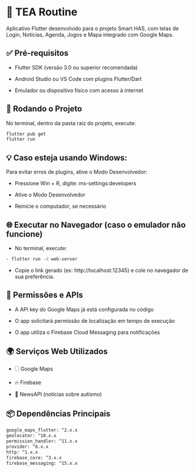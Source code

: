 # 📱 TEA Routine

Aplicativo Flutter desenvolvido para o projeto Smart HAS, com telas de Login, Notícias, Agenda, Jogos e Mapa integrado com Google Maps.

## ✅ Pré-requisitos

- Flutter SDK (versão 3.0 ou superior recomendada)

- Android Studio ou VS Code com plugins Flutter/Dart

- Emulador ou dispositivo físico com acesso à internet

## 🚀 Rodando o Projeto

No terminal, dentro da pasta raiz do projeto, execute:

```bash
flutter pub get
flutter run
```

## 💡 Caso esteja usando Windows:

Para evitar erros de plugins, ative o Modo Desenvolvedor:

- Pressione Win + R, digite: ms-settings:developers

- Ative o Modo Desenvolvedor

- Reinicie o computador, se necessário

## 🌐 Executar no Navegador (caso o emulador não funcione)

- No terminal, execute:
  
```bash
- flutter run -d web-server
```

- Copie o link gerado (ex: http://localhost:12345) e cole no navegador de sua preferência.

## 🔐 Permissões e APIs

- A API key do Google Maps já está configurada no código

- O app solicitará permissão de localização em tempo de execução

- O app utiliza o Firebase Cloud Messaging para notificações

## 🌍 Serviços Web Utilizados

- 🗌 Google Maps

- 🔥 Firebase

- 📰 NewsAPI (notícias sobre autismo)

## 📦 Dependências Principais

```bash
google_maps_flutter: ^2.x.x
geolocator: ^10.x.x
permission_handler: ^11.x.x
provider: ^6.x.x
http: ^1.x.x
firebase_core: ^3.x.x
firebase_messaging: ^15.x.x
```

